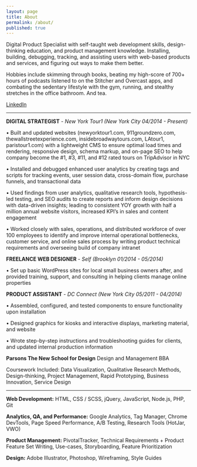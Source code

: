 ```yaml
---
layout: page
title: About
permalink: /about/
published: true
---
```


Digital Product Specialist with self-taught web development skills, design-thinking education, and product management knowledge. Installing, building, debugging, tracking, and assisting users with web-based products and services, and figuring out ways to make them better.

Hobbies include skimming through books, beating my high-score of 700+ hours of podcasts listened to on the Stitcher and Overcast apps, and combating the sedentary lifestyle with the gym, running, and stealthy stretches in the office bathroom. And tea.

[LinkedIn](https://www.linkedin.com/in/jakefrn "LinkedIn")

---------------------------

**DIGITAL STRATEGIST** -  _New York Tour1   (New York City    04/2014 - Present)_

•  Built and updated websites (newyorktour1.com, 911groundzero.com, thewallstreetexperience.com, insidebroadwaytours.com, LAtour1, paristour1.com) with a lightweight CMS to ensure optimal load times and rendering, responsive design, schema markup, and on-page SEO to help company become the #1, #3, #11, and #12 rated tours on TripAdvisor in NYC

•  Installed and debugged enhanced user analytics by creating tags and scripts for tracking events, user session data, cross-domain flow, purchase funnels, and transactional data

•  Used findings from user analytics, qualitative research tools, hypothesis-led testing, and SEO audits to create reports and inform design decisions with data-driven insights; leading to consistent YOY growth with half a million annual website visitors, increased KPI’s in sales and content engagement

•  Worked closely with sales, operations, and distributed workforce of over 100 employees to identify and improve internal operational bottlenecks, customer service, and online sales process by writing product technical requirements and overseeing build of company intranet



**FREELANCE WEB DESIGNER**  -  _Self         (Brooklyn   01/2014 - 05/2014)_

•  Set up basic WordPress sites for local small business owners after, and provided training, support, and consulting in helping clients manage online properties



**PRODUCT ASSISTANT**  -  _DC Connect       (New York City   05/2011 -  04/2014)_

•  Assembled, configured, and tested components to ensure functionality upon installation

•  Designed graphics for kiosks and interactive displays, marketing material, and website

•  Wrote step-by-step instructions and troubleshooting guides for clients, and updated internal production information 



**Parsons The New School for Design**  Design and Management BBA

Coursework Included: Data Visualization, Qualitative Research Methods, Design-thinking, Project Management, Rapid Prototyping, Business Innovation, Service Design

---------------------------

**Web Development:**  HTML, CSS / SCSS, jQuery, JavaScript, Node.js, PHP, Git

**Analytics, QA, and Performance:**  Google Analytics, Tag Manager, Chrome DevTools, Page Speed Performance, A/B Testing,  Research Tools (HotJar, VWO)

**Product Management:**  PivotalTracker, Technical Requirements + Product Feature Set Writing, Use-cases, Storyboarding, Feature Prioritization

**Design:**  Adobe Illustrator, Photoshop, Wireframing, Style Guides



